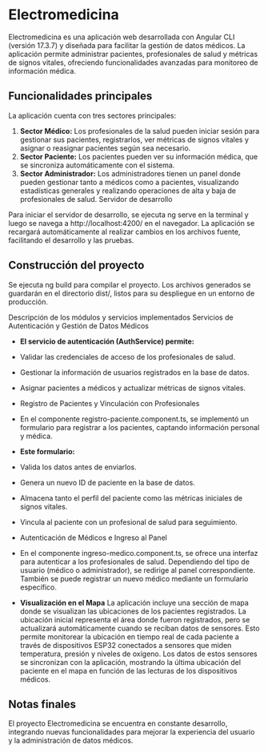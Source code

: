 # Electromedicina

Electromedicina es una aplicación web desarrollada con Angular CLI (versión 17.3.7) y diseñada para facilitar la gestión de datos médicos. La aplicación permite administrar pacientes, profesionales de salud y métricas de signos vitales, ofreciendo funcionalidades avanzadas para monitoreo de información médica.

## Funcionalidades principales
La aplicación cuenta con tres sectores principales:

1. **Sector Médico:** Los profesionales de la salud pueden iniciar sesión para gestionar sus pacientes, registrarlos, ver métricas de signos vitales y asignar o reasignar pacientes según sea necesario.
2. **Sector Paciente:** Los pacientes pueden ver su información médica, que se sincroniza automáticamente con el sistema.
3. **Sector Administrador:** Los administradores tienen un panel donde pueden gestionar tanto a médicos como a pacientes, visualizando estadísticas generales y realizando operaciones de alta y baja de profesionales de salud.
Servidor de desarrollo

Para iniciar el servidor de desarrollo, se ejecuta ng serve en la terminal y luego se navega a http://localhost:4200/ en el navegador. La aplicación se recargará automáticamente al realizar cambios en los archivos fuente, facilitando el desarrollo y las pruebas.

## Construcción del proyecto
Se ejecuta ng build para compilar el proyecto. Los archivos generados se guardarán en el directorio dist/, listos para su despliegue en un entorno de producción.

Descripción de los módulos y servicios implementados
Servicios de Autenticación y Gestión de Datos Médicos

- **El servicio de autenticación (AuthService) permite:**
- Validar las credenciales de acceso de los profesionales de salud.
- Gestionar la información de usuarios registrados en la base de datos.
- Asignar pacientes a médicos y actualizar métricas de signos vitales.
- Registro de Pacientes y Vinculación con Profesionales
- En el componente registro-paciente.component.ts, se implementó un formulario para registrar a los pacientes, captando información personal y médica. 

- **Este formulario:**
- Valida los datos antes de enviarlos.
- Genera un nuevo ID de paciente en la base de datos.
- Almacena tanto el perfil del paciente como las métricas iniciales de signos vitales.
- Vincula al paciente con un profesional de salud para seguimiento.
- Autenticación de Médicos e Ingreso al Panel
- En el componente ingreso-medico.component.ts, se ofrece una interfaz para autenticar a los profesionales de salud. Dependiendo del tipo de usuario (médico o administrador), se redirige al panel correspondiente. También se puede registrar un nuevo médico mediante un formulario específico.

- **Visualización en el Mapa**
La aplicación incluye una sección de mapa donde se visualizan las ubicaciones de los pacientes registrados. La ubicación inicial representa el área donde fueron registrados, pero se actualizará automáticamente cuando se reciban datos de sensores. Esto permite monitorear la ubicación en tiempo real de cada paciente a través de dispositivos ESP32 conectados a sensores que miden temperatura, presión y niveles de oxígeno. Los datos de estos sensores se sincronizan con la aplicación, mostrando la última ubicación del paciente en el mapa en función de las lecturas de los dispositivos médicos.

## Notas finales
El proyecto Electromedicina se encuentra en constante desarrollo, integrando nuevas funcionalidades para mejorar la experiencia del usuario y la administración de datos médicos.

